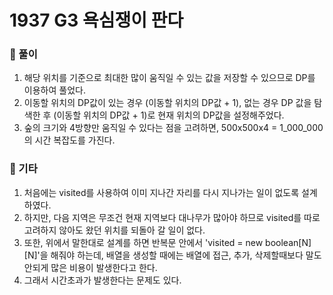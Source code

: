 # 1937 G3 욕심쟁이 판다

### 📂 풀이
1. 해당 위치를 기준으로 최대한 많이 움직일 수 있는 값을 저장할 수 있으므로 DP를 이용하여 풀었다.
2. 이동할 위치의 DP값이 있는 경우 (이동할 위치의 DP값 + 1), 없는 경우 DP 값을 탐색한 후 (이동할 위치의 DP값 + 1)로 현재 위치의 DP값을 설정해주었다.
3. 숲의 크기와 4방향만 움직일 수 있다는 점을 고려하면, 500x500x4 = 1_000_000의 시간 복잡도를 가진다.

### 📌 기타
1. 처음에는 visited를 사용하여 이미 지나간 자리를 다시 지나가는 일이 없도록 설계하였다.
2. 하지만, 다음 지역은 무조건 현재 지역보다 대나무가 많아야 하므로 visited를 따로 고려하지 않아도 왔던 위치를 되돌아 갈 일이 없다.
3. 또한, 위에서 말한대로 설계를 하면 반복문 안에서 'visited = new boolean[N][N]'을 해줘야 하는데, 배열을 생성할 때에는 배열에 접근, 추가, 삭제할때보다 말도 안되게 많은 비용이 발생한다고 한다.
4. 그래서 시간초과가 발생한다는 문제도 있다.